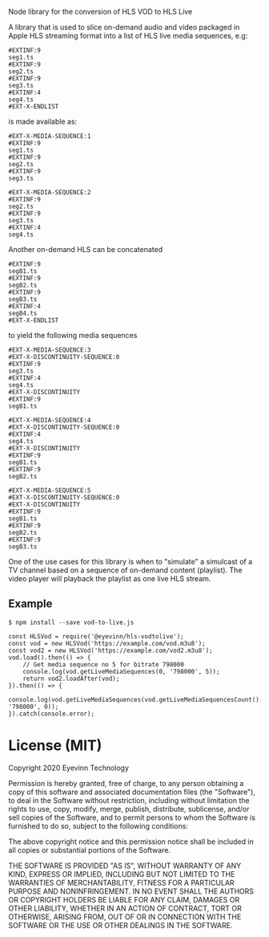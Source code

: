Node library for the conversion of HLS VOD to HLS Live
  
A library that is used to slice on-demand audio and video packaged in Apple HLS streaming format
into a list of HLS live media sequences, e.g:

```
#EXTINF:9
seg1.ts
#EXTINF:9
seg2.ts
#EXTINF:9
seg3.ts
#EXTINF:4
seg4.ts
#EXT-X-ENDLIST
```

is made available as:

```
#EXT-X-MEDIA-SEQUENCE:1
#EXTINF:9
seg1.ts
#EXTINF:9
seg2.ts
#EXTINF:9
seg3.ts
```

```
#EXT-X-MEDIA-SEQUENCE:2
#EXTINF:9
seg2.ts
#EXTINF:9
seg3.ts
#EXTINF:4
seg4.ts
```

Another on-demand HLS can be concatenated

```
#EXTINF:9
segB1.ts
#EXTINF:9
segB2.ts
#EXTINF:9
segB3.ts
#EXTINF:4
segB4.ts
#EXT-X-ENDLIST
```
to yield the following media sequences

```
#EXT-X-MEDIA-SEQUENCE:3
#EXT-X-DISCONTINUITY-SEQUENCE:0
#EXTINF:9
seg3.ts
#EXTINF:4
seg4.ts
#EXT-X-DISCONTINUITY
#EXTINF:9
segB1.ts
```

```
#EXT-X-MEDIA-SEQUENCE:4
#EXT-X-DISCONTINUITY-SEQUENCE:0
#EXTINF:4
seg4.ts
#EXT-X-DISCONTINUITY
#EXTINF:9
segB1.ts
#EXTINF:9
segB2.ts
```

```
#EXT-X-MEDIA-SEQUENCE:5
#EXT-X-DISCONTINUITY-SEQUENCE:0
#EXT-X-DISCONTINUITY
#EXTINF:9
segB1.ts
#EXTINF:9
segB2.ts
#EXTINF:9
segB3.ts
```

One of the use cases for this library is when to "simulate" a simulcast of a TV channel based on
a sequence of on-demand content (playlist). The video player will playback the playlist as one
live HLS stream.

## Example

    $ npm install --save vod-to-live.js

```
const HLSVod = require('@eyevinn/hls-vodtolive');
const vod = new HLSVod('https://example.com/vod.m3u8');
const vod2 = new HLSVod('https://example.com/vod2.m3u8');
vod.load().then(() => {
    // Get media sequence no 5 for bitrate 798000
    console.log(vod.getLiveMediaSequences(0, '798000', 5));
    return vod2.loadAfter(vod);
}).then(() => {
    console.log(vod.getLiveMediaSequences(vod.getLiveMediaSequencesCount(), '798000', 0));
}).catch(console.error);
```

# License (MIT)

Copyright 2020 Eyevinn Technology

Permission is hereby granted, free of charge, to any person obtaining a copy of this software and associated documentation files (the "Software"), to deal in the Software without restriction, including without limitation the rights to use, copy, modify, merge, publish, distribute, sublicense, and/or sell copies of the Software, and to permit persons to whom the Software is furnished to do so, subject to the following conditions:

The above copyright notice and this permission notice shall be included in all copies or substantial portions of the Software.

THE SOFTWARE IS PROVIDED "AS IS", WITHOUT WARRANTY OF ANY KIND, EXPRESS OR IMPLIED, INCLUDING BUT NOT LIMITED TO THE WARRANTIES OF MERCHANTABILITY, FITNESS FOR A PARTICULAR PURPOSE AND NONINFRINGEMENT. IN NO EVENT SHALL THE AUTHORS OR COPYRIGHT HOLDERS BE LIABLE FOR ANY CLAIM, DAMAGES OR OTHER LIABILITY, WHETHER IN AN ACTION OF CONTRACT, TORT OR OTHERWISE, ARISING FROM, OUT OF OR IN CONNECTION WITH THE SOFTWARE OR THE USE OR OTHER DEALINGS IN THE SOFTWARE.

